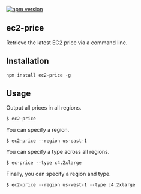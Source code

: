 [![npm version](https://badge.fury.io/js/ec2-price.svg)](http://badge.fury.io/js/ec2-price)

ec2-price
----

Retrieve the latest EC2 price via a command line.

## Installation

```
npm install ec2-price -g
```

## Usage

Output all prices in all regions.

```shell
$ ec2-price
```

You can specify a region.

```shell
$ ec2-price --region us-east-1
```

You can specify a type across all regions.

````shell
$ ec-price --type c4.2xlarge
````

Finally, you can specify a region and type.

````shell
$ ec2-price --region us-west-1 --type c4.2xlarge
````
